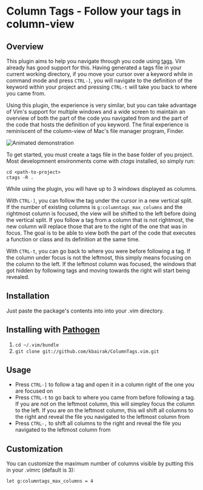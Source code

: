 # Column Tags - Follow your tags in column-view

## Overview

This plugin aims to help you navigate through you code using
[tags](http://ctags.sourceforge.net/). Vim already has good support for this.
Having generated a tags file in your current working directory, if you move
your cursor over a keyword while in command mode and press `CTRL-]`, you will
navigate to the definition of the keyword within your project and pressing
`CTRL-t` will take you back to where you came from.

Using this plugin, the experience is very similar, but you can take advantage
of Vim's support for multiple windows and a wide screen to maintain an overview
of both the part of the code you navigated from and the part of the code that
hosts the definition of you keyword. The final experience is reminiscent of the
column-view of Mac's file manager program, Finder.

![Animated demonstration](https://cloud.githubusercontent.com/assets/8060970/6943578/e60f09c0-d886-11e4-8bd4-cbd080dd551a.gif)

To get started, you must create a tags file in the base folder of you project.
Most developmnent environments come with *ctags* installed, so simply run:

    cd <path-to-project>
    ctags -R .

While using the plugin, you will have up to 3 windows displayed as columns.

With `CTRL-]`, you can follow the tag under the cursor in a new vertical split.
If the number of existing columns is `g:columntags_max_columns` and the rightmost column
is focused, the view will be shifted to the left before doing the vertical
split. If you follow a tag from a column that is not rightmost, the new column
will replace those that are to the right of the one that was in focus. The goal
is to be able to view both the part of the code that executes a function or
class and its definition at the same time.

With `CTRL-t`, you can go back to where you were before following a tag. If the
column under focus is not the leftmost, this simply means focusing on the
column to the left. If the leftmost column was focused, the windows that got
hidden by following tags and moving towards the right will start being
revealed.


## Installation

Just paste the package's contents into into your .vim directory.


## Installing with [Pathogen](https://github.com/tpope/vim-pathogen)

1. `cd ~/.vim/bundle`
2. `git clone git://github.com/kbairak/ColumnTags.vim.git`


## Usage

- Press `CTRL-]` to follow a tag and open it in a column right of the one you
  are focused on
- Press `CTRL-t` to go back to where you came from before following a tag. If
  you are not on the leftmost column, this will simpley focus the column to the
  left. If you are on the leftmost column, this wil shift all columns to the
  right and reveal the file you navigated to the leftmost column from
- Press `CTRL-,` to shift all columns to the right and reveal the file you
  navigated to the leftmost column from


## Customization

You can customize the maximum number of columns visible by putting this in your
.vimrc (default is 3):

    let g:columntags_max_columns = 4

